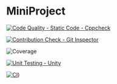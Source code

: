 # MiniProject
[![Code Quality - Static Code - Cppcheck](https://github.com/DeepthiReddyGB/MiniProject/actions/workflows/cppcheck.yml/badge.svg)](https://github.com/DeepthiReddyGB/MiniProject/actions/workflows/cppcheck.yml)

[![Contribution Check - Git Inspector](https://github.com/DeepthiReddyGB/MiniProject/actions/workflows/gitinspector.yml/badge.svg)](https://github.com/DeepthiReddyGB/MiniProject/actions/workflows/gitinspector.yml)

![Coverage](https://img.shields.io/badge/Coverage-96.11-brightgreen)

[![Unit Testing - Unity](https://github.com/DeepthiReddyGB/MiniProject/actions/workflows/unity.yml/badge.svg)](https://github.com/DeepthiReddyGB/MiniProject/actions/workflows/unity.yml)

[![CI](https://github.com/DeepthiReddyGB/MiniProject/actions/workflows/main.yml/badge.svg)](https://github.com/DeepthiReddyGB/MiniProject/actions/workflows/main.yml))

